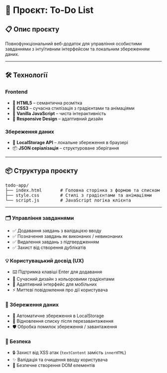 # 🎯 Проєкт: To-Do List

## 📋 Опис проєкту

Повнофункціональний веб-додаток для управління особистими завданнями з інтуїтивним інтерфейсом та локальним збереженням даних.

---

## 🛠️ Технології

### Frontend

- 🧱 **HTML5** – семантична розмітка  
- 🎨 **CSS3** – сучасна стилізація з градієнтами та анімаціями  
- 🧠 **Vanilla JavaScript** – чиста інтерактивність  
- 📱 **Responsive Design** – адаптивний дизайн

### Збереження даних

- 💾 **LocalStorage API** – локальне збереження в браузері  
- 📦 **JSON серіалізація** – структуроване зберігання

---

## 📦 Структура проєкту

<pre>
todo-app/
├── index.html       # Головна сторінка з формою та списком
├── style.css        # Стилі з градієнтами та анімаціями
└── script.js        # JavaScript логіка клієнта
</pre>

---

### 🗂️ Управління завданнями

- ✅ Додавання завдань з валідацією вводу  
- ✅ Позначення завдань як виконаних / невиконаних  
- ✅ Видалення завдань з підтвердженням  
- ✅ Захист від створення дублікатів

### 💡 Користувацький досвід (UX)

- ⌨️ Підтримка клавіші Enter для додавання  
- 🎨 Сучасний дизайн з кольоровими градієнтами  
- 📱 Адаптивний інтерфейс для мобільних  
- ⚡ Миттєві повідомлення про дії користувача

### 💾 Збереження даних

- 💾 Автоматичне збереження в LocalStorage  
- 🔄 Відновлення списку після перезавантаження  
- 🛡️ Обробка помилок збереження / завантаження

### 🔐 Безпека

- 🔒 Захист від XSS атак (`textContent` замість `innerHTML`)  
- ✨ Валідація та очищення вводу користувача  
- 📝 Безпечне створення DOM елементів
